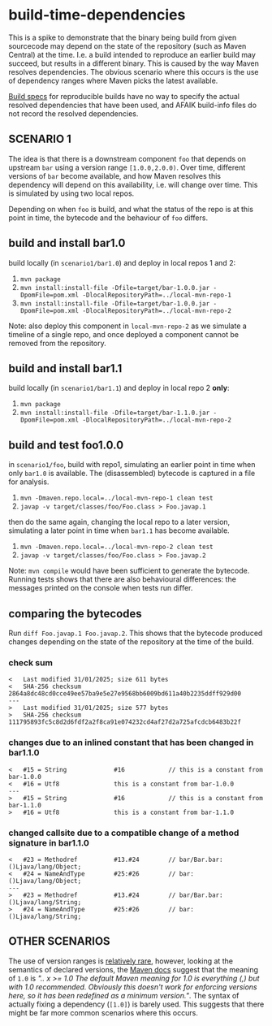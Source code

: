# build-time-dependencies
This is a spike to demonstrate that the binary being build from given sourcecode may depend on the state of the repository (such as Maven Central) at the time. I.e. a build intended to reproduce an earlier build may succeed, but results in a different binary. This is caused by the way Maven resolves dependencies. The obvious scenario where this occurs is the use of dependency ranges where Maven picks the latest available.

[Build specs](https://github.com/jvm-repo-rebuild/reproducible-central/blob/master/doc/BUILDSPEC.md) for reproducible builds have no way to specify the actual resolved dependencies that have been used, and AFAIK build-info files do not record the resolved dependencies.


## SCENARIO 1

The idea is that there is a downstream component `foo` that depends on upstream `bar` using a version range `[1.0.0,2.0.0)`. Over time, different versions of `bar` become available, and how Maven resolves this dependency will depend on this availability, i.e. will change over time. This is simulated by using two local repos. 

Depending on when `foo` is build, and what the status of the repo is at this point in time, the bytecode and the behaviour of `foo` differs. 


## build and install bar1.0 

build locally (in `scenario1/bar1.0`) and deploy in local repos 1 and 2:

1. `mvn package` 
2.  `mvn install:install-file -Dfile=target/bar-1.0.0.jar -DpomFile=pom.xml -DlocalRepositoryPath=../local-mvn-repo-1`
3. `mvn install:install-file -Dfile=target/bar-1.0.0.jar -DpomFile=pom.xml -DlocalRepositoryPath=../local-mvn-repo-2`

Note: also deploy this component in `local-mvn-repo-2` as we simulate a timeline of a single repo, and once deployed a component cannot be removed from the repository.

## build and install bar1.1

build locally (in `scenario1/bar1.1`) and deploy in local repo 2 **only**:

1. `mvn package`
2. `mvn install:install-file -Dfile=target/bar-1.1.0.jar -DpomFile=pom.xml -DlocalRepositoryPath=../local-mvn-repo-2`

## build and test foo1.0.0

in `scenario1/foo`, build with repo1, simulating an earlier point in time when only `bar1.0` is available. The (disassembled) bytecode is captured in a file for analysis.

1. `mvn -Dmaven.repo.local=../local-mvn-repo-1 clean test`
2. `javap -v target/classes/foo/Foo.class > Foo.javap.1`


then do the same again, changing the local repo to a later version, simulating a later point in time when `bar1.1` has become available. 


1. `mvn -Dmaven.repo.local=../local-mvn-repo-2 clean test`
2. `javap -v target/classes/foo/Foo.class > Foo.javap.2`

Note: `mvn compile` would have been sufficient to generate the bytecode. Running tests shows that there are also behavioural differences: the messages printed on the console when tests run differ. 


## comparing the bytecodes

Run `diff Foo.javap.1 Foo.javap.2`. This shows that the bytecode produced changes depending on the state of the repository at the time of the build.

### check sum

```
<   Last modified 31/01/2025; size 611 bytes
<   SHA-256 checksum 2864a8dc48cd0cce49ee57ba9e5e27e9568bb6009bd611a40b2235ddff929d00
---
>   Last modified 31/01/2025; size 577 bytes
>   SHA-256 checksum 111795893fc5c8d2d6fdf2a2f8ca91e074232cd4af27d2a725afcdcb6483b22f
```

### changes due to an inlined constant that has been changed in bar1.1.0
 
```
<   #15 = String             #16            // this is a constant from bar-1.0.0
<   #16 = Utf8               this is a constant from bar-1.0.0
---
>   #15 = String             #16            // this is a constant from bar-1.1.0
>   #16 = Utf8               this is a constant from bar-1.1.0
```

### changed callsite due to a compatible change of a method signature in bar1.1.0

```
<   #23 = Methodref          #13.#24        // bar/Bar.bar:()Ljava/lang/Object;
<   #24 = NameAndType        #25:#26        // bar:()Ljava/lang/Object;
---
>   #23 = Methodref          #13.#24        // bar/Bar.bar:()Ljava/lang/String;
>   #24 = NameAndType        #25:#26        // bar:()Ljava/lang/String;

```


## OTHER SCENARIOS

The use of version ranges is [relatively rare](https://ieeexplore.ieee.org/stamp/stamp.jsp?arnumber=8816809), however, looking at the semantics of declared versions, the [Maven docs](https://maven.apache.org/enforcer/enforcer-rules/versionRanges.html) suggest that the meaning of `1.0` is *".. x >= 1.0  The default Maven meaning for 1.0 is everything (,) but with 1.0 recommended. Obviously this doesn't work for enforcing versions here, so it has been redefined as a minimum version."*. The syntax of actually fixing a dependency (`[1.0]`) is barely used. This suggests that there might be far more common scenarios where this occurs.



















